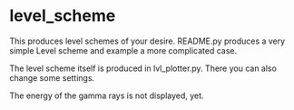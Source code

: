 # level_scheme

This produces level schemes of your desire.
README.py produces a very simple Level scheme and example a more complicated case.

The level scheme itself is produced in lvl_plotter.py.
There you can also change some settings.

The energy of the gamma rays is not displayed, yet.
